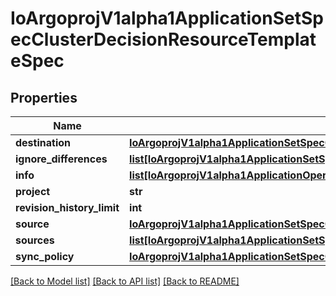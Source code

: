 # IoArgoprojV1alpha1ApplicationSetSpecClusterDecisionResourceTemplateSpec

## Properties
Name | Type | Description | Notes
------------ | ------------- | ------------- | -------------
**destination** | [**IoArgoprojV1alpha1ApplicationSetSpecClusterDecisionResourceTemplateSpecDestination**](IoArgoprojV1alpha1ApplicationSetSpecClusterDecisionResourceTemplateSpecDestination.md) |  | 
**ignore_differences** | [**list[IoArgoprojV1alpha1ApplicationSetSpecClusterDecisionResourceTemplateSpecIgnoreDifferences]**](IoArgoprojV1alpha1ApplicationSetSpecClusterDecisionResourceTemplateSpecIgnoreDifferences.md) |  | [optional] 
**info** | [**list[IoArgoprojV1alpha1ApplicationOperationInfo]**](IoArgoprojV1alpha1ApplicationOperationInfo.md) |  | [optional] 
**project** | **str** |  | 
**revision_history_limit** | **int** |  | [optional] 
**source** | [**IoArgoprojV1alpha1ApplicationSetSpecClusterDecisionResourceTemplateSpecSource**](IoArgoprojV1alpha1ApplicationSetSpecClusterDecisionResourceTemplateSpecSource.md) |  | [optional] 
**sources** | [**list[IoArgoprojV1alpha1ApplicationSetSpecClusterDecisionResourceTemplateSpecSource]**](IoArgoprojV1alpha1ApplicationSetSpecClusterDecisionResourceTemplateSpecSource.md) |  | [optional] 
**sync_policy** | [**IoArgoprojV1alpha1ApplicationSetSpecClusterDecisionResourceTemplateSpecSyncPolicy**](IoArgoprojV1alpha1ApplicationSetSpecClusterDecisionResourceTemplateSpecSyncPolicy.md) |  | [optional] 

[[Back to Model list]](../README.md#documentation-for-models) [[Back to API list]](../README.md#documentation-for-api-endpoints) [[Back to README]](../README.md)


